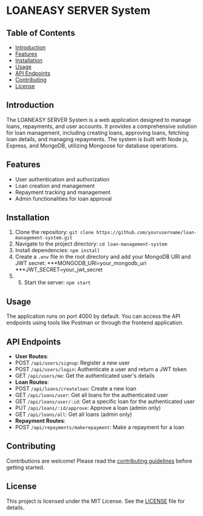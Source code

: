 # LOANEASY SERVER System

## Table of Contents
- [Introduction](#introduction)
- [Features](#features)
- [Installation](#installation)
- [Usage](#usage)
- [API Endpoints](#api-endpoints)
- [Contributing](#contributing)
- [License](#license)

## Introduction
The LOANEASY SERVER System is a web application designed to manage loans, repayments, and user accounts. It provides a comprehensive solution for loan management, including creating loans, approving loans, fetching loan details, and managing repayments. The system is built with Node.js, Express, and MongoDB, utilizing Mongoose for database operations.

## Features
- User authentication and authorization
- Loan creation and management
- Repayment tracking and management
- Admin functionalities for loan approval

## Installation
1. Clone the repository: `git clone https://github.com/yourusername/loan-management-system.git`
2. Navigate to the project directory: `cd loan-management-system`
3. Install dependencies: `npm install`
4. Create a `.env` file in the root directory and add your MongoDB URI and JWT secret:
    ***MONGODB_URI=your_mongodb_uri
    ***JWT_SECRET=your_jwt_secret
5. 5. Start the server: `npm start`

## Usage
The application runs on port 4000 by default. You can access the API endpoints using tools like Postman or through the frontend application.

## API Endpoints
- **User Routes**:
 - POST `/api/users/signup`: Register a new user
 - POST `/api/users/login`: Authenticate a user and return a JWT token
 - GET `/api/users/me`: Get the authenticated user's details
- **Loan Routes**:
 - POST `/api/loans/createloan`: Create a new loan
 - GET `/api/loans/user`: Get all loans for the authenticated user
 - GET `/api/loans/user/:id`: Get a specific loan for the authenticated user
 - PUT `/api/loans/:id/approve`: Approve a loan (admin only)
 - GET `/api/loans/all`: Get all loans (admin only)
- **Repayment Routes**:
 - POST `/api/repayments/makerepayment`: Make a repayment for a loan

## Contributing
Contributions are welcome! Please read the [contributing guidelines](CONTRIBUTING.md) before getting started.

## License
This project is licensed under the MIT License. See the [LICENSE](LICENSE) file for details.
